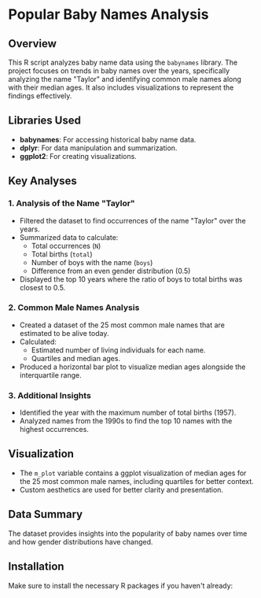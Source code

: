 # Popular Baby Names Analysis

## Overview

This R script analyzes baby name data using the `babynames` library. The project focuses on trends in baby names over the years, specifically analyzing the name "Taylor" and identifying common male names along with their median ages. It also includes visualizations to represent the findings effectively.

## Libraries Used

- **babynames**: For accessing historical baby name data.
- **dplyr**: For data manipulation and summarization.
- **ggplot2**: For creating visualizations.

## Key Analyses

### 1. Analysis of the Name "Taylor"

- Filtered the dataset to find occurrences of the name "Taylor" over the years.
- Summarized data to calculate:
  - Total occurrences (`N`)
  - Total births (`total`)
  - Number of boys with the name (`boys`)
  - Difference from an even gender distribution (0.5)
- Displayed the top 10 years where the ratio of boys to total births was closest to 0.5.

### 2. Common Male Names Analysis

- Created a dataset of the 25 most common male names that are estimated to be alive today.
- Calculated:
  - Estimated number of living individuals for each name.
  - Quartiles and median ages.
- Produced a horizontal bar plot to visualize median ages alongside the interquartile range.

### 3. Additional Insights

- Identified the year with the maximum number of total births (1957).
- Analyzed names from the 1990s to find the top 10 names with the highest occurrences.

## Visualization

- The `m_plot` variable contains a ggplot visualization of median ages for the 25 most common male names, including quartiles for better context.
- Custom aesthetics are used for better clarity and presentation.

## Data Summary

The dataset provides insights into the popularity of baby names over time and how gender distributions have changed.

## Installation

Make sure to install the necessary R packages if you haven't already:

